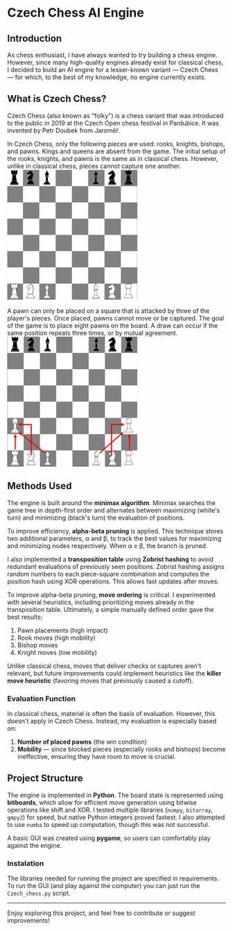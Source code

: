 # Czech Chess AI Engine

## Introduction
As chess enthusiast, I have always wanted to try building a chess engine. However, since many high-quality engines already exist for classical chess, I decided to build an AI engine for a lesser-known variant — Czech Chess — for which, to the best of my knowledge, no engine currently exists.

## What is Czech Chess?
Czech Chess (also known as "folky") is a chess variant that was introduced to the public in 2019 at the Czech Open chess festival in Pardubice. It was invented by Petr Doubek from Jaroměř.

In Czech Chess, only the following pieces are used: rooks, knights, bishops, and pawns. Kings and queens are absent from the game. The initial setup of the rooks, knights, and pawns is the same as in classical chess. However, unlike in classical chess, pieces cannot capture one another.
![Starting position of the Czech Chess](images/Starting_pos_smaller.png)


A pawn can only be placed on a square that is attacked by three of the player's pieces. Once placed, pawns cannot move or be captured. The goal of the game is to place eight pawns on the board. A draw can occur if the same position repeats three times, or by mutual agreement.
![Possible placement of the pawns](images/Put_pawns_smaller.png)


## Methods Used
The engine is built around the **minimax algorithm**. Minimax searches the game tree in depth-first order and alternates between maximizing (white's turn) and minimizing (black's turn) the evaluation of positions.

To improve efficiency, **alpha-beta pruning** is applied. This technique stores two additional parameters, α and β, to track the best values for maximizing and minimizing nodes respectively. When α ≥ β, the branch is pruned.

I also implemented a **transposition table** using **Zobrist hashing** to avoid redundant evaluations of previously seen positions. Zobrist hashing assigns random numbers to each piece-square combination and computes the position hash using XOR operations. This allows fast updates after moves.

To improve alpha-beta pruning, **move ordering** is critical. I experimented with several heuristics, including prioritizing moves already in the transposition table. Ultimately, a simple manually defined order gave the best results:
1. Pawn placements (high impact)
2. Rook moves (high mobility)
3. Bishop moves
4. Knight moves (low mobility)

Unlike classical chess, moves that deliver checks or captures aren't relevant, but future improvements could implement heuristics like the **killer move heuristic** (favoring moves that previously caused a cutoff).

### Evaluation Function
In classical chess, material is often the basis of evaluation. However, this doesn't apply in Czech Chess. Instead, my evaluation is especially based on:
1. **Number of placed pawns** (the win condition)
2. **Mobility** — since blocked pieces (especially rooks and bishops) become ineffective, ensuring they have room to move is crucial.

## Project Structure
The engine is implemented in **Python**. The board state is represented using **bitboards**, which allow for efficient move generation using bitwise operations like shift and XOR. I tested multiple libraries (`numpy`, `bitarray`, `gmpy2`) for speed, but native Python integers proved fastest. I also attempted to use `numba` to speed up computation, though this was not successful.

A basic GUI was created using **pygame**, so users can comfortably play against the engine.

### Instalation
The libraries needed for running the project are specified in requirements. To run the GUI (and play against the computer) you can just run the `Czech_chess.py` script.

---

Enjoy exploring this project, and feel free to contribute or suggest improvements!
